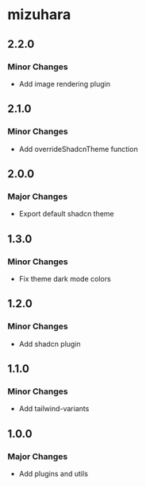 # mizuhara

## 2.2.0

### Minor Changes

- Add image rendering plugin

## 2.1.0

### Minor Changes

- Add overrideShadcnTheme function

## 2.0.0

### Major Changes

- Export default shadcn theme

## 1.3.0

### Minor Changes

- Fix theme dark mode colors

## 1.2.0

### Minor Changes

- Add shadcn plugin

## 1.1.0

### Minor Changes

- Add tailwind-variants

## 1.0.0

### Major Changes

- Add plugins and utils
